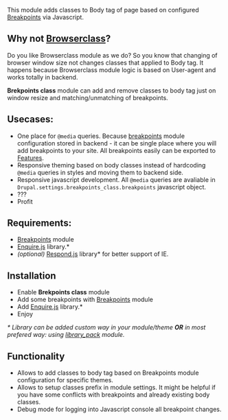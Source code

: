 This module adds classes to Body tag of page based on configured <a href="https://www.drupal.org/project/breakpoints">Breakpoints</a> via Javascript.

<h2>Why not <a href="https://www.drupal.org/project/browserclass">Browserclass</a>?</h2>
Do you like Browserclass module as we do? So you know that changing of browser window size not changes classes that applied to Body tag. It happens because Browserclass module logic is based on User-agent and works totally in backend. 

<strong>Brekpoints class</strong> module can add and remove classes to body tag just on window resize and matching/unmatching of breakpoints.

<h2>Usecases:</h2>
<ul>
	<li>One place for <code>@media</code> queries. Because <a href="https://www.drupal.org/project/breakpoints">breakpoints</a> module configuration stored in backend - it can be single place where you will add breakpoints to your site. All breakpoints easily can be exported to <a href="https://www.drupal.org/project/features">Features</a>.</li>
	<li>Responsive theming based on body classes instead of hardcoding <code>@media</code> queries in styles and moving them to backend side.</li>
	<li>Responsive javascript development. All <code>@media</code> queries are avaliable in <code>Drupal.settings.breakpoints_class.breakpoints</code> javascript object.</li>
	<li>???</li>
	<li>Profit</li>
</ul>

<h2>Requirements:</h2>
<ul>
<li><a href="https://www.drupal.org/project/breakpoints">Breakpoints</a> module</li>
<li><a href="http://wicky.nillia.ms/enquire.js/">Enquire.js</a> library.*</li>
<li><em>(optional)</em> <a href="https://github.com/scottjehl/Respond">Respond.js</a> library* for better support of IE.</li>
</ul>

<h2>Installation</h2>
<ul>
	<li>Enable <strong>Brekpoints class</strong> module</li>
	<li>Add some breakpoints with <a href="https://www.drupal.org/project/breakpoints">Breakpoints</a> module</li>
	<li>Add <a href="http://wicky.nillia.ms/enquire.js/">Enquire.js</a> library.*</li>
	<li>Enjoy</li>
</ul>
<em>* Library can be added custom way in your module/theme <strong>OR</strong> in most prefered way: using <a href="https://www.drupal.org/project/library_pack">library_pack</a> module.</em>

<h2>Functionality</h2>
<ul>
	<li>Allows to add classes to body tag based on Breakpoints module configuration for specific themes.</li>
	<li>Allows to setup classes prefix in module settings. It might be helpful if you have some conflicts with breakpoints and already existing body classes.</li>
	<li>Debug mode for logging into Javascript console all breakpoint changes.</li>
</ul>
